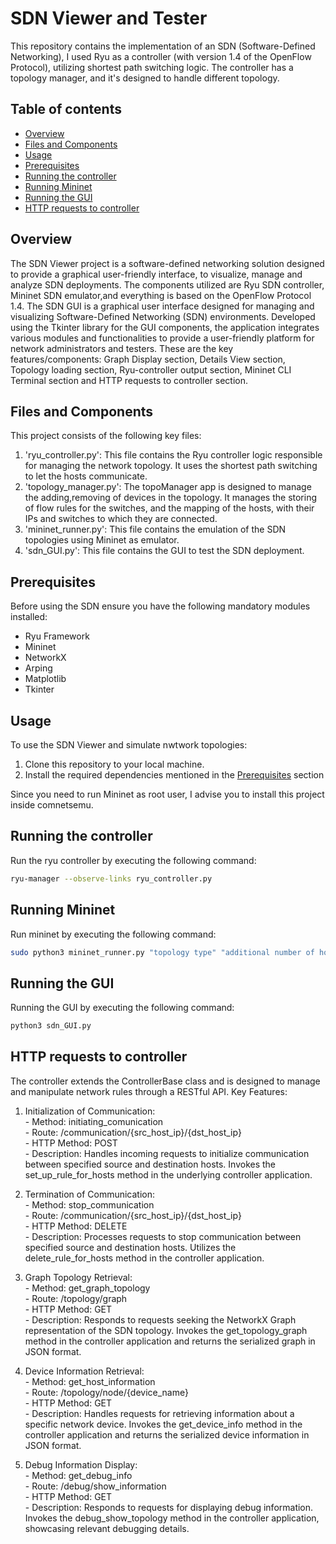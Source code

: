 # SDN Viewer and Tester

This repository contains the implementation of an SDN (Software-Defined Networking), I used Ryu as a controller 
(with version 1.4 of the OpenFlow Protocol), utilizing shortest path switching logic. The controller has a topology manager, 
and it's designed to handle different topology.

## Table of contents

- [Overview](#overview)
- [Files and Components](#files-and-components)
- [Usage](#usage)
- [Prerequisites](#prerequisites)
- [Running the controller](#running-the-controller)
- [Running Mininet](#running-mininet)
- [Running the GUI](#running-the-GUI)
- [HTTP requests to controller](#http-requests-to-controller)

## Overview

The SDN Viewer project is a software-defined networking solution designed to provide a graphical user-friendly interface, 
to visualize, manage and analyze SDN deployments. The components utilized are Ryu SDN controller, 
Mininet SDN emulator,and everything is based on the OpenFlow Protocol 1.4. The SDN GUI is a
graphical user interface designed for managing and visualizing Software-Defined Networking (SDN) environments. 
Developed using the Tkinter library for the GUI components, the application integrates various modules 
and functionalities to provide a user-friendly platform for network administrators and testers. 
These are the key features/components: Graph Display section, Details View section, Topology loading section, 
Ryu-controller output section, Mininet CLI Terminal section and HTTP requests to controller section.

## Files and Components

This project consists of the following key files:

1. 'ryu_controller.py': This file contains the Ryu controller logic responsible for managing the network topology. It uses the shortest path switching to let the hosts communicate.
2. 'topology_manager.py': The topoManager app is designed to manage the adding,removing of devices in the topology. It manages the storing of flow rules for the switches, and the mapping of the hosts, with their IPs and switches to which they are connected.
3. 'mininet_runner.py': This file contains the emulation of the SDN topologies using Mininet as emulator.
4. 'sdn_GUI.py': This file contains the GUI to test the SDN deployment.

## Prerequisites

Before using the SDN ensure you have the following mandatory modules installed:

- Ryu Framework
- Mininet
- NetworkX
- Arping
- Matplotlib
- Tkinter

## Usage

To use the SDN Viewer and simulate nwtwork topologies:

1. Clone this repository to your local machine.
2. Install the required dependencies mentioned in the [Prerequisites](#prerequisites) section

Since you need to run Mininet as root user, I advise you to install this project inside comnetsemu.

## Running the controller

Run the ryu controller by executing the following command:

```bash
ryu-manager --observe-links ryu_controller.py
```

## Running Mininet

Run mininet by executing the following command:

```bash
sudo python3 mininet_runner.py "topology type" "additional number of hosts"
```

## Running the GUI

Running the GUI by executing the following command:

```bash
python3 sdn_GUI.py
```

## HTTP requests to controller

The controller extends the ControllerBase class and is designed to manage and manipulate network rules through a RESTful API.
Key Features:

1. Initialization of Communication:  
        - Method: initiating_comunication  
        - Route: /communication/{src_host_ip}/{dst_host_ip}  
        - HTTP Method: POST  
        - Description: Handles incoming requests to initialize communication between specified source and                destination hosts. Invokes the set_up_rule_for_hosts method in the underlying controller application. 

2. Termination of Communication:  
        - Method: stop_communication  
        - Route: /communication/{src_host_ip}/{dst_host_ip}  
        - HTTP Method: DELETE  
        - Description: Processes requests to stop communication between specified source and destination hosts.            Utilizes the delete_rule_for_hosts method in the controller application.

3. Graph Topology Retrieval:  
        - Method: get_graph_topology  
        - Route: /topology/graph  
        - HTTP Method: GET  
        - Description: Responds to requests seeking the NetworkX Graph representation of the SDN topology.                 Invokes the get_topology_graph method in the controller application and returns the serialized graph             in JSON format.

4. Device Information Retrieval:  
        - Method: get_host_information  
        - Route: /topology/node/{device_name}  
        - HTTP Method: GET  
        - Description: Handles requests for retrieving information about a specific network device. Invokes the            get_device_info method in the controller application and returns the serialized device information in            JSON format.

5. Debug Information Display:  
        - Method: get_debug_info  
        - Route: /debug/show_information  
        - HTTP Method: GET  
        - Description: Responds to requests for displaying debug information. Invokes the debug_show_topology              method in the controller application, showcasing relevant debugging details.
